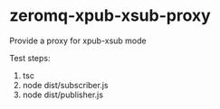 # zeromq-xpub-xsub-proxy

Provide a proxy for xpub-xsub mode 

Test steps:
1. tsc 
2. node dist/subscriber.js
3. node dist/publisher.js
